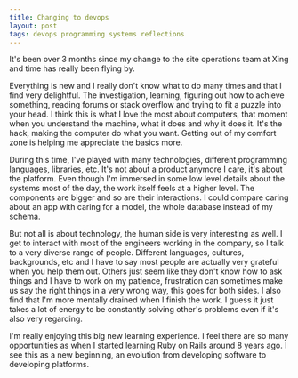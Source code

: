 ```yaml
---
title: Changing to devops
layout: post
tags: devops programming systems reflections
---
```


It's been over 3 months since my change to the site operations team at
Xing and time has really been flying by.

Everything is new and I really don't know what to do many times and
that I find very delightful. The investigation, learning, figuring out
how to achieve something, reading forums or stack overflow and trying
to fit a puzzle into your head. I think this is what I love the most
about computers, that moment when you understand the machine, what it
does and why it does it. It's the hack, making the computer do what
you want. Getting out of my comfort zone is helping me appreciate the
basics more.<!-- -**-END-**- -->

During this time, I've played with many technologies, different
programming languages, libraries, etc. It's not about a product
anymore I care, it's about the platform.  Even though I'm immersed in
some low level details about the systems most of the day, the work
itself feels at a higher level. The components are bigger and so are
their interactions. I could compare caring about an app with caring
for a model, the whole database instead of my schema.

But not all is about technology, the human side is very interesting as
well. I get to interact with most of the engineers working in the
company, so I talk to a very diverse range of people. Different
languages, cultures, backgrounds, etc and I have to say most people
are actually very grateful when you help them out. Others just seem
like they don't know how to ask things and I have to work on my
patience, frustration can sometimes make us say the right things in a
very wrong way, this goes for both sides. I also find that I'm more
mentally drained when I finish the work. I guess it just takes a lot
of energy to be constantly solving other's problems even if it's also
very regarding.

I'm really enjoying this big new learning experience. I feel there are
so many opportunities as when I started learning Ruby on Rails around
8 years ago. I see this as a new beginning, an evolution from
developing software to developing platforms.
